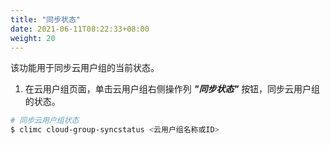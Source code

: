 ```yaml
---
title: "同步状态"
date: 2021-06-11T08:22:33+08:00
weight: 20
---
```


该功能用于同步云用户组的当前状态。

1. 在云用户组页面，单击云用户组右侧操作列 **_"同步状态"_** 按钮，同步云用户组的状态。

```bash
# 同步云用户组状态
$ climc cloud-group-syncstatus <云用户组名称或ID>
```